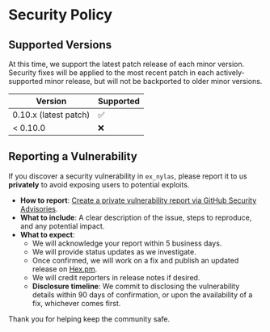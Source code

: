 # Security Policy

## Supported Versions

At this time, we support the latest patch release of each minor version. Security fixes will be applied to the most recent patch in each actively-supported minor release, but will not be backported to older minor versions.

| Version | Supported          |
| ------- | ------------------ |
| 0.10.x (latest patch) | :white_check_mark: |
| < 0.10.0              | :x:                |

## Reporting a Vulnerability

If you discover a security vulnerability in `ex_nylas`, please report it to us **privately** to avoid exposing users to potential exploits.

- **How to report**: [Create a private vulnerability report via GitHub Security Advisories](https://docs.github.com/en/code-security/security-advisories/guidance-on-reporting-and-writing-security-advisories).
- **What to include**: A clear description of the issue, steps to reproduce, and any potential impact.
- **What to expect**:
  - We will acknowledge your report within 5 business days.
  - We will provide status updates as we investigate.
  - Once confirmed, we will work on a fix and publish an updated release on [Hex.pm](https://hex.pm/packages/ex_nylas).
  - We will credit reporters in release notes if desired.
  - **Disclosure timeline**: We commit to disclosing the vulnerability details within 90 days of confirmation, or upon the availability of a fix, whichever comes first.

Thank you for helping keep the community safe.
